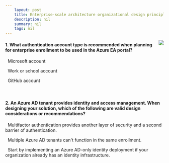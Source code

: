```yaml
---
    layout: post
    title: Enterprise-scale architecture organizational design principles - Enterprise enrollment and Azure AD tenants
    description: nil
    summary: nil
    tags: nil
---
```



 <a target="_blank" href="https://docs.microsoft.com/en-us/learn/modules/enterprise-scale-organization/2-enterprise-enrollment-azure-ad-tenants/"><i class="fas fa-external-link-alt"></i> </a>
 <img align="right" src="https://docs.microsoft.com/en-us/learn/achievements/enterprise-scale-organizational-design-principles.svg">
####  1. What authentication account type is recommended when planning for enterprise enrollment to be used in the Azure EA portal?


<i class='far fa-square'></i> &nbsp;&nbsp;Microsoft account

<i class='fas fa-check-square' style='color: Dodgerblue;'></i> &nbsp;&nbsp;Work or school account

<i class='far fa-square'></i> &nbsp;&nbsp;GitHub account
<br />
<br />
<br />

####  2. An Azure AD tenant provides identity and access management. When designing your solution, which of the following are valid design considerations or recommendations?


<i class='fas fa-check-square' style='color: Dodgerblue;'></i> &nbsp;&nbsp;Multifactor authentication provides another layer of security and a second barrier of authentication.

<i class='far fa-square'></i> &nbsp;&nbsp;Multiple Azure AD tenants can't function in the same enrollment.

<i class='far fa-square'></i> &nbsp;&nbsp;Start by implementing an Azure AD-only identity deployment if your organization already has an identity infrastructure.
<br />
<br />
<br />
